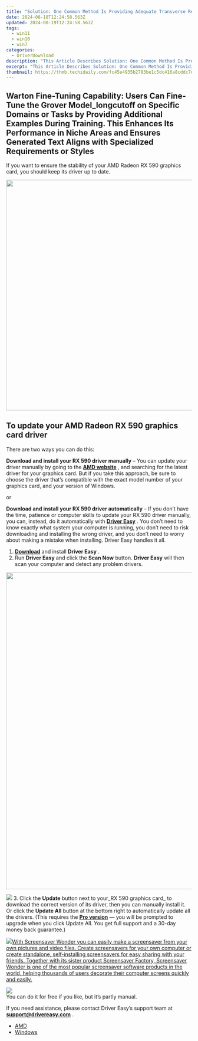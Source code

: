```yaml
---
title: "Solution: One Common Method Is Providing Adequate Transverse Reinforcement (Stirrups) in Concrete Elements, Which Helps Confine the Core and Delay Buckling of Longitudinal Bars, Thus Enhancing Flexural Capacity and Ductility"
date: 2024-08-18T12:24:58.563Z
updated: 2024-08-19T12:24:58.563Z
tags:
  - win11
  - win10
  - win7
categories:
  - DriverDownload
description: "This Article Describes Solution: One Common Method Is Providing Adequate Transverse Reinforcement (Stirrups) in Concrete Elements, Which Helps Confine the Core and Delay Buckling of Longitudinal Bars, Thus Enhancing Flexural Capacity and Ductility"
excerpt: "This Article Describes Solution: One Common Method Is Providing Adequate Transverse Reinforcement (Stirrups) in Concrete Elements, Which Helps Confine the Core and Delay Buckling of Longitudinal Bars, Thus Enhancing Flexural Capacity and Ductility"
thumbnail: https://thmb.techidaily.com/fc45e4935b2783be1c5dc416a8cddc7dff02a0dd6e0a55facead0cef258b81de.jpg
---
```


## Warton Fine-Tuning Capability: Users Can Fine-Tune the Grover Model_longcutoff on Specific Domains or Tasks by Providing Additional Examples During Training. This Enhances Its Performance in Niche Areas and Ensures Generated Text Aligns with Specialized Requirements or Styles

If you want to ensure the stability of your AMD Radeon RX 590 graphics card, you should keep its driver up to date.

<!-- affiliate ads begin -->
<a href="https://electronicx.pxf.io/c/5597632/1872496/14483" target="_top" id="1872496"><img src="//a.impactradius-go.com/display-ad/14483-1872496" border="0" alt="" width="750" height="625"/></a><img height="0" width="0" src="https://imp.pxf.io/i/5597632/1872496/14483" style="position:absolute;visibility:hidden;" border="0" />
<!-- affiliate ads end -->
## To update your AMD Radeon RX 590 graphics card driver

There are two ways you can do this:

**Download and install your RX 590 driver manually** – You can update your driver manually by going to the **[AMD website](https://www.amd.com/)**  , and searching for the latest driver for your graphics card. But if you take this approach, be sure to choose the driver that’s compatible with the exact model number of your graphics card, and your version of Windows.

or

**Download and install your RX 590 driver automatically** – If you don’t have the time, patience or computer skills to update your RX 590 driver manually, you can, instead, do it automatically with **[Driver Easy](https://tools.techidaily.com/drivereasy/download/)**  . You don’t need to know exactly what system your computer is running, you don’t need to risk downloading and installing the wrong driver, and you don’t need to worry about making a mistake when installing. Driver Easy handles it all.

1. [**Download**](https://tools.techidaily.com/drivereasy/download/) and install **Driver Easy** .
2. Run **Driver Easy** and click the **Scan Now** button. **Driver Easy**  will then scan your computer and detect any problem drivers.  
<!-- affiliate ads begin -->
<a href="https://propmoneyinc.pxf.io/c/5597632/1803115/14559" target="_top" id="1803115"><img src="//a.impactradius-go.com/display-ad/14559-1803115" border="0" alt="" width="859" height="859"/></a><img height="0" width="0" src="https://imp.pxf.io/i/5597632/1803115/14559" style="position:absolute;visibility:hidden;" border="0" />
<!-- affiliate ads end -->
![](https://images.drivereasy.com/wp-content/uploads/2018/10/img_5bd0366bd75a4.jpg)
3. Click the **Update**  button next to your_RX 590 graphics card_ to download the correct version of its driver, then you can manually install it. Or click the **Update All**  button at the bottom right to automatically update all the drivers. (This requires the **[Pro version](https://tools.techidaily.com/drivereasy/download/)**  — you will be prompted to upgrade when you click Update All. You get full support and a 30-day money back guarantee.)  
<!-- affiliate ads begin -->
<a href="https://secure.2checkout.com/order/checkout.php?PRODS=195080&QTY=1&AFFILIATE=108875&CART=1"><img src="https://www.blumentals.net/scrwonder/images/screensaver-software.png" border="0">With Screensaver Wonder you can easily make a screensaver from your own pictures and video files. Create screensavers for your own computer or create standalone, self-installing screensavers for easy sharing with your friends. Together with its sister product Screensaver Factory, Screensaver Wonder is one of the most popular screensaver software products in the world, helping thousands of users decorate their computer screens quickly and easily.</a>
<!-- affiliate ads end -->
![](https://images.drivereasy.com/wp-content/uploads/2018/12/img_5c05001b3d626.jpg)  
 You can do it for free if you like, but it’s partly manual.

 If you need assistance, please contact Driver Easy’s support team at **[support@drivereasy.com](https://tools.techidaily.com/drivereasy/download/)**  .

* [AMD](https://tools.techidaily.com/drivereasy/download/)
* [Windows](https://tools.techidaily.com/drivereasy/download/)

<ins class="adsbygoogle"
     style="display:block"
     data-ad-format="autorelaxed"
     data-ad-client="ca-pub-7571918770474297"
     data-ad-slot="1223367746"></ins>



<ins class="adsbygoogle"
     style="display:block"
     data-ad-client="ca-pub-7571918770474297"
     data-ad-slot="8358498916"
     data-ad-format="auto"
     data-full-width-responsive="true"></ins>


